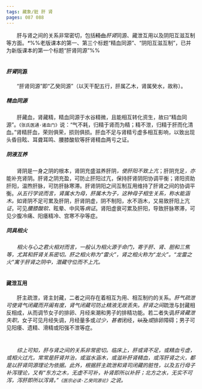 ```yaml
---
tags: 藏象/脏 肝 肾
pages: 087 088
---
```

&emsp;&emsp;肝与肾之间的关系非常密切，包括~~精血~~<dfn>肝肾</dfn>同源、藏泄互用以及阴阳互滋互制等方面。<dfn>\*</dfn>%%老版课本的第一、第三个标题“精血同源”、“阴阳互滋互制”，已并为新版课本的第一个标题“肝肾同源”%%<br></br>

#### <dfn>肝肾</dfn>同源
&emsp;&emsp;“肝肾同源”即“乙癸同源”（以天干配五行，肝属乙木，肾属癸水，故称）。
##### <dfn>精血同源</dfn>
&emsp;&emsp;肝藏血，肾藏精，精血同源于水谷精微，且能相互转化资生，故曰“精血同源”。`《张氏医通·诸血门》`说：“气不耗，归精于肾而为精；精不泄，归精于肝而化清血。”肾精肝血，荣则俱荣，损则俱损。肝血不足与肾精亏虚多相互影响，以致出现头昏目眩、耳聋耳鸣、腰膝酸软等肝肾精血两亏之证。
##### <dfn>阴液互养</dfn>
&emsp;&emsp;肾阴是一身之阴的根本，肾阴充盛滋养肝阴<dfn>，使肝阳不致上亢</dfn>；肝阴充足<dfn>，亦</dfn>能补充肾阴。肝肾之阴充盈，可防止肝阳过亢，保持肝肾阴阳协调平衡；肾阳资助肝阳，温煦肝脉，可防肝脉寒滞。肝肾阴阳之间互制互用维持了肝肾之间的协调平衡。<dfn>从五行学说而言，肾属水为母，肝属木为子，这种母子相生关系，称水能涵木。</dfn>如肾阴不足可累及肝阴，肝肾阴虚，阴不制阳，水不涵木，又易致肝阳上亢<dfn>证</dfn>，可见<dfn>腰膝酸软、</dfn>眩晕、中风等<dfn>病证</dfn>。肾阳虚衰可累及肝阳，导致肝脉寒滞，可见少腹冷痛、阳痿精冷、宫寒不孕等症。
##### <dfn>同具相火</dfn>
&emsp;&emsp;<dfn>相火与心之君火相对而言，一般认为相火源于命门，寄于肝、肾、胆和三焦等，尤其和肝肾关系密切。肝之相火称为“雷火”，肾之相火称为“龙火”。“龙雷之火”寓于肝肾之阴中，潜藏守位而不上亢。</dfn>
<br></br>

#### 藏泄互用
&emsp;&emsp;肝主疏泄，肾主封藏，二者之间存在着相互为用、相互制约的关系。<dfn>肝气疏泄可使肾气闭藏而开阖有度，肾气闭藏可防止精液无故丢失。肝肾之间</dfn>疏泄与封藏相反相成，从而调节女子的排卵、月经来潮和男子的排精功能。若二者失调<dfn>肝肾藏泄失职</dfn>，女子可见月经失调，月经量多或<dfn>过少，甚者</dfn>闭经，~~以及~~<dfn>或</dfn>排卵障碍；男子可见阳痿、遗精、滑精或阳强不泄等症。<br></br>

### 
&emsp;&emsp;<dfn>综上可知，肝与肾之间的关系非常密切。临床上，肝或肾不足，或精血亏虚，或相火过亢，常常是肝肾并治，或滋水涵木，或滋补肝肾精血，或泻肝肾之火，都是以肝肾同源理论为依据。此外，根据肝主疏泄和肾司闭藏的脏性，以及五行母子补泻理论，又有“东方之木，无虚不可补，补肾即所以补肝；北方之水，无实不可泻，泻肝即所以泻肾。”`《医宗必读·乙癸同源论》`之说。</dfn>